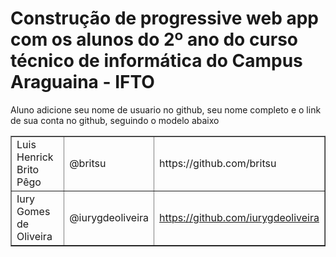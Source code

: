 <h1><b> Construção de progressive web app com os alunos do 2º ano do curso técnico de informática do Campus Araguaina - IFTO </b></h1>

Aluno adicione seu nome de usuario no github, seu nome completo e o link de sua conta no github, seguindo o modelo abaixo

<TABLE BORDER=1>
<TR>
<TD>Luis Henrick Brito Pêgo </TD> 
<TD>@britsu </TD>
<TD>https://github.com/britsu</TD>
</TR> 
<TR> 
<TD> Iury Gomes de Oliveira </TD>
<TD> @iurygdeoliveira </TD>
<TD> <a href="https://github.com/iurygdeoliveira"> https://github.com/iurygdeoliveira</a></TD>
<TR> 
</TABLE>
